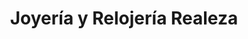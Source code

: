 ---
title: "Joyería y Relojería Realeza"
url: /san-vicente/joyeria-y-relojeria-realeza/
shop: joyería
---